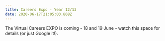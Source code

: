```yaml
---
title: Careers Expo - Year 12/13
date: 2020-06-17T21:05:03.868Z
---
```

The Virtual Careers EXPO is coming - 18 and 19 June - watch this space for details (or just Google it!).